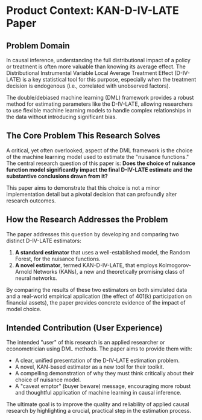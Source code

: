 # Product Context: KAN-D-IV-LATE Paper

## Problem Domain

In causal inference, understanding the full distributional impact of a policy or treatment is often more valuable than knowing its average effect. The Distributional Instrumental Variable Local Average Treatment Effect (D-IV-LATE) is a key statistical tool for this purpose, especially when the treatment decision is endogenous (i.e., correlated with unobserved factors).

The double/debiased machine learning (DML) framework provides a robust method for estimating parameters like the D-IV-LATE, allowing researchers to use flexible machine learning models to handle complex relationships in the data without introducing significant bias.

## The Core Problem This Research Solves

A critical, yet often overlooked, aspect of the DML framework is the choice of the machine learning model used to estimate the "nuisance functions." The central research question of this paper is: **Does the choice of nuisance function model significantly impact the final D-IV-LATE estimate and the substantive conclusions drawn from it?**

This paper aims to demonstrate that this choice is not a minor implementation detail but a pivotal decision that can profoundly alter research outcomes.

## How the Research Addresses the Problem

The paper addresses this question by developing and comparing two distinct D-IV-LATE estimators:

1.  **A standard estimator** that uses a well-established model, the Random Forest, for the nuisance functions.
2.  **A novel estimator**, termed KAN-D-IV-LATE, that employs Kolmogorov-Arnold Networks (KANs), a new and theoretically promising class of neural networks.

By comparing the results of these two estimators on both simulated data and a real-world empirical application (the effect of 401(k) participation on financial assets), the paper provides concrete evidence of the impact of model choice.

## Intended Contribution (User Experience)

The intended "user" of this research is an applied researcher or econometrician using DML methods. The paper aims to provide them with:

*   A clear, unified presentation of the D-IV-LATE estimation problem.
*   A novel, KAN-based estimator as a new tool for their toolkit.
*   A compelling demonstration of why they must think critically about their choice of nuisance model.
*   A "caveat emptor" (buyer beware) message, encouraging more robust and thoughtful application of machine learning in causal inference.

The ultimate goal is to improve the quality and reliability of applied causal research by highlighting a crucial, practical step in the estimation process.
